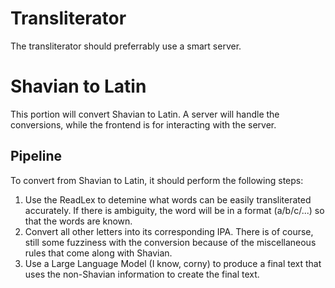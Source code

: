 # Transliterator

The transliterator should preferrably use a smart server.

# Shavian to Latin

This portion will convert Shavian to Latin. A server will handle the conversions, while the frontend is for interacting with the server.

## Pipeline

To convert from Shavian to Latin, it should perform the following steps:

1. Use the ReadLex to detemine what words can be easily transliterated accurately. If there is ambiguity, the word will be in a format (a/b/c/...) so that the words are known.
2. Convert all other letters into its corresponding IPA. There is of course, still some fuzziness with the conversion because of the miscellaneous rules that come along with Shavian.
3. Use a Large Language Model (I know, corny) to produce a final text that uses the non-Shavian information to create the final text.